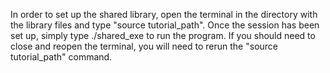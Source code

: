 In order to set up the shared library, open the terminal in the directory with the library files and type "source tutorial_path". Once the session has been set up, simply type ./shared_exe to run the program.
If you should need to close and reopen the terminal, you will need to rerun the "source tutorial_path" command.
